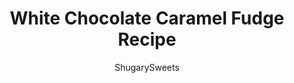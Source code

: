 ---
layout: ../../layouts/MarkdownPostLayout.astro
title: White Chocolate Caramel Fudge Recipe
author: ShugarySweets
pubDate: 2018-11-30
description: "The Best White Chocolate Caramel Swirled Fudge recipe is a buttery, sweet perfection. This confection is simply irresistible and easy to make!"
image_url: https://www.shugarysweets.com/wp-content/uploads/2016/05/white-chocolate-caramel-fudge-2.jpg
tags: ["Candy","American"]
calories: 80
protein: 0
carbohydrates: 13
fats: 3
fiber: 0
ingredients: ["2 cups granulated sugar","3/4 cup heavy whipping cream","3/4 cup unsalted butter","pinch of kosher salt","1 (11 ounce) package white chocolate chips","1 (7 ounce) jar marshmallow fluff","2 cups caramel bits, or unwrapped caramels","1 teaspoon heavy cream"]
serves: 64
time: "4 hours 20 minutes"
prepTime: "10 minutes"
instructions: ["Line an 8 or 9-inch square baking dish with parchment paper. Set aside.","In a large bowl (for a stand mixer), add white chocolate chips and the jar of marshmallow cream. Set aside.","In a large saucepan, melt butter with sugar, heavy cream and salt. Cook and stir over medium heat until mixture begins to boil. Boil for 4 minutes, stirring continuously.","While mixture is boiling, add caramel bits and 1 tsp heavy cream to a microwave safe bowl. Heat for 30 seconds and stir. Repeat 3-4 times until smooth and melted (mine took a total of 2 minutes).","Remove butter mixture from heat after 4 minutes of boiling and pour over white chocolate chips mixture in bowl.","Beat for about one minute using the whisk attachment, just until white chocolate chips are melted.","Add in melted caramel and stir once with wooden spoon.","Pour into prepared baking dish.","Let set for 4 hours (or overnight).","Cut into bite size pieces and enjoy."]
nutrition: ["80 calories","13 grams carbohydrates","9 milligrams cholesterol","3 grams fat","0 grams fiber","0 grams protein","2 grams saturated fat","38 milligrams sodium","13 grams sugar","0 grams trans fat","1 grams unsaturated fat"]
---